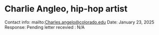 # Charlie Angleo, hip-hop artist

Contact info: mailto:Charles.angelo@colorado.edu
Date: January 23, 2025
Response: Pending
letter recevied : N/A